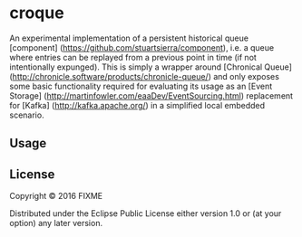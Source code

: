 # croque

An experimental implementation of a persistent historical queue [component] (https://github.com/stuartsierra/component), i.e. a queue where entries can be replayed from a 
previous point in time (if not intentionally expunged). This is simply a wrapper around [Chronical Queue] (http://chronicle.software/products/chronicle-queue/) and only
exposes some basic functionality required for evaluating its usage as an [Event Storage] (http://martinfowler.com/eaaDev/EventSourcing.html) replacement for [Kafka]
(http://kafka.apache.org/) in a simplified local embedded scenario. 


## Usage


## License

Copyright © 2016 FIXME

Distributed under the Eclipse Public License either version 1.0 or (at
your option) any later version.
